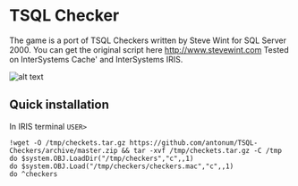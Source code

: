# TSQL Checker

The game is a port of TSQL Checkers written by Steve Wint for SQL Server 2000. You can get the original script here http://www.stevewint.com 
Tested on InterSystems Cache' and InterSystems IRIS.


![alt text](https://s3.amazonaws.com/anton-iot-demo/Checkers1.gif "TSQL Checkers")


## Quick installation

In IRIS terminal `USER>`

```
!wget -O /tmp/checkets.tar.gz https://github.com/antonum/TSQL-Checkers/archive/master.zip && tar -xvf /tmp/checkets.tar.gz -C /tmp
do $system.OBJ.LoadDir("/tmp/checkers","c",,1)
do $system.OBJ.Load("/tmp/checkers/checkers.mac","c",,1) 
do ^checkers
```

